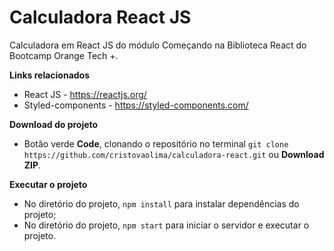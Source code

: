 # Calculadora React JS

Calculadora em React JS do módulo Começando na Biblioteca React do Bootcamp Orange Tech +.

**Links relacionados**
* React JS - https://reactjs.org/
* Styled-components - https://styled-components.com/

**Download do projeto**
* Botão verde **Code**, clonando o repositório no terminal `git clone https://github.com/cristovaolima/calculadora-react.git` ou **Download ZIP**.

**Executar o projeto**
* No diretório do projeto, `npm install` para instalar dependências do projeto;
* No diretório do projeto, `npm start` para iniciar o servidor e executar o projeto.

